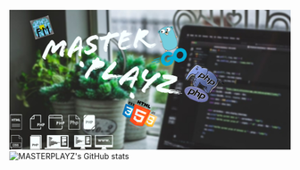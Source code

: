 ![Header](https://github.com/MASTERPLAYZ0000/MASTERPLAYZ0000/blob/7891eea44cd2bc344e1c4bbf248e65c47d58aae0/images/header.jpg)
![MASTERPLAYZ's GitHub stats](https://github-readme-stats.vercel.app/api?username=MASTERPLAYZ0000&show_icons=true&theme=cobalt)
